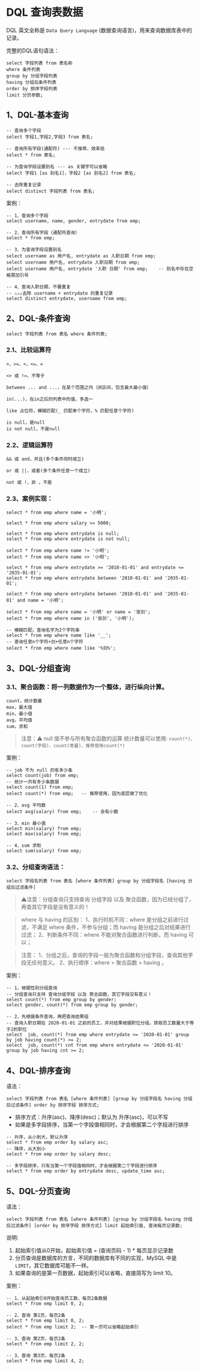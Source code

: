 # DQL 查询表数据

DQL 英文全称是 `Data Query Language` (数据查询语言)，用来查询数据库表中的记录。

完整的DQL语句语法：

```
select 字段列表 from 表名称 
where 条件列表 
group by 分组字段列表 
having 分组后条件列表 
order by 排序字段列表 
limit 分页参数;
```

## 1、DQL-基本查询

```mysql
-- 查询多个字段
select 字段1,字段2,字段3 from 表名;

-- 查询所有字段(通配符) --- 不推荐，效率低
select * from 表名;

-- 为查询字段设置别名 --- as 关键字可以省略
select 字段1 [as 别名1]，字段2 [as 别名2] from 表名;

-- 去除重复记录
select distinct 字段列表 from 表名;
```

案例：

```mysql
-- 1、查询多个字段
select username, name, gender, entrydate from emp;

-- 2、查询所有字段（通配符查询）
select * from emp;

-- 3、为查询字段设置别名
select username as 用户名, entrydate as 入职日期 from emp;
select username 用户名, entrydate 入职日期 from emp;
select username 用户名, entrydate '入职 日期' from emp;    -- 别名中存在空格需加引号

-- 4、查询入职日期，不要重复
-- ⚠️⚠️⚠️去除 username + entrydate 的重复记录
select distinct entrydate, username from emp;
```

## 2、DQL-条件查询

`select 字段列表 from 表名 where 条件列表;`

### 2.1、比较运算符

~~~
>、>=、<，<=，=

<> 或 !=，不等于

between ... and ...，在某个范围之内（闭区间，包含最大最小值）

in(...)，在in之后的列表中的值，多选一

like 占位符，模糊匹配(_ 匹配单个字符，% 匹配任意个字符)

is null，是null
is not null，不是null
~~~

### 2.2、逻辑运算符

~~~
&& 或 and，并且(多个条件同时成立)

or 或 ||，或者(多个条件任意一个成立)

not 或 !，非 ，不是
~~~

### 2.3、案例实现：

```mysql
select * from emp where name = '小明';

select * from emp where salary >= 5000;

select * from emp where entrydate is null;
select * from emp where entrydate is not null;

select * from emp where name != '小明';
select * from emp where name <> '小明';

select * from emp where entrydate >= '2010-01-01' and entrydate <= '2035-01-01';
select * from emp where entrydate between '2010-01-01' and '2035-01-01';

select * from emp where entrydate between '2010-01-01' and '2035-01-01' and name = '小明';

select * from emp where name = '小明' or name = '张剑';
select * from emp where name in ('张剑', '小明');

-- 模糊匹配，查询名字为2个字符串
select * from emp where name like '__';
-- 查询任意n个字符+剑+任意n个字符
select * from emp where name like '%剑%';
```

## 3、DQL-分组查询

### 3.1、聚合函数：将一列数据作为一个整体，进行纵向计算。

~~~
count，统计数量
max，最大值
min，最小值
avg，平均值
sum，求和
~~~

> 注意：⚠️ 
> null 值不参与所有聚合函数的运算 
> 统计数量可以使用: `count(*)、count(字段)、count(常量)、推荐使用count(*)`

案例：
```mysql
-- job 不为 null 的有多少条
select count(job) from emp;
-- 统计一共有多少条数据
select count(1) from emp;
select count(*) from emp;   -- 推荐使用，因为底层做了优化

-- 2、avg 平均数
select avg(salary) from emp;    -- 会有小数

-- 3、min 最小值
select min(salary) from emp;
select max(salary) from emp;

-- 4、sum 求和
select sum(salary) from emp;
```

### 3.2、分组查询语法：

`select 字段名列表 from 表名 [where 条件列表] group by 分组字段名 [having 分组后过滤条件]`

> ⚠️注意：分组查询只支持查询 分组字段 以及 聚合函数，因为已经分组了，再查其它字段是没有意义的！

> where 与 having 的区别： 
> 1、执行时机不同：where 是分组之前进行过滤，不满足 where 条件，不参与分组；而 having 是分组之后对结果进行过滤； 
> 2、判断条件不同：where 不能对聚合函数进行判断，而 having 可以；

> 注意：
> 1、分组之后，查询的字段一般为聚合函数和分组字段，查询其他字段无任何意义。
> 2、执行顺序：where > 聚合函数 > having 。

案例：

```mysql
-- 1、根据性别分组查询
-- 分组查询只支持 查询分组字段 以及 聚合函数，其它字段没有意义！
select count(*) from emp group by gender;
select gender, count(*) from emp group by gender;

-- 2、先根据条件查询，再把查询结果组
-- 查询入职日期在 2020-01-01 之前的员工，并对结果根据职位分组，获取员工数量大于等于2的职位
select  job, count(*) from emp where entrydate <= '2020-01-01' group by job having count(*) >= 2;
select  job, count(*) cnt from emp where entrydate <= '2020-01-01' group by job having cnt >= 2;
```

## 4、DQL-排序查询

语法：

```mysql
select 字段列表 from 表名 [where 条件列表] [group by 分组字段名 having 分组后过滤条件] order by 排序字段 排序方式;
```
* 排序方式：升序(asc)、降序(desc)；默认为 升序(asc)，可以不写
* 如果是多字段排序，当第一个字段值相同时，才会根据第二个字段进行排序

```mysql
-- 升序，从小到大，默认升序
select * from emp order by salary asc;
-- 降序，从大到小
select * from emp order by salary desc;

-- 多字段排序，只有当第一个字段值相同时，才会根据第二个字段进行排序
select * from emp order by entrydate desc, update_time asc;
```

## 5、DQL-分页查询

语法：

```mysql
select 字段列表 from 表名 [where 条件列表] [group by 分组字段名 having 分组后过滤条件] [order by 排序字段 排序方式] limit 起始索引值, 查询每页记录数;
```

说明:
1. 起始索引值从0开始，起始索引值 = (查询页码 - 1) * 每页显示记录数
2. 分页查询是数据库的方言，不同的数据库有不同的实现，MySQL 中是 `LIMIT`，其它数据库可能不一样。
3. 如果查询的是第一页数据，起始索引可以省略，直接简写为 limit 10。

案例：

```mysql
-- 1、从起始索引0开始查询员工数，每页2条数据
select * from emp limit 0, 2;

-- 2、查询 第1页，每页2条
select * from emp limit 0, 2;
select * from emp limit 2;  -- 第一页可以省略起始索引

-- 3、查询 第2页，每页2条
select * from emp limit 2, 2;

-- 3、查询 第3页，每页2条
select * from emp limit 4, 2;
```

